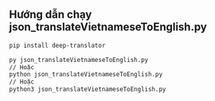 ## Hướng dẫn chạy json_translateVietnameseToEnglish.py
```bash
pip install deep-translator

py json_translateVietnameseToEnglish.py
// Hoặc
python json_translateVietnameseToEnglish.py
// Hoặc
python3 json_translateVietnameseToEnglish.py
```